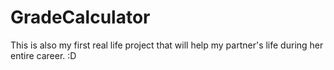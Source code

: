 ﻿# GradeCalculator

This is also my first real life project that will help my partner's life during her entire career. :D
